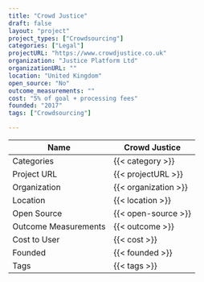 ```yaml
---
title: "Crowd Justice"
draft: false
layout: "project"
project_types: ["Crowdsourcing"]
categories: ["Legal"]
projectURL: "https://www.crowdjustice.co.uk"
organization: "Justice Platform Ltd"
organizationURL: ""
location: "United Kingdom"
open_source: "No"
outcome_measurements: ""
cost: "5% of goal + processing fees"
founded: "2017"
tags: ["Crowdsourcing"]

---
```



Name                    |  Crowd Justice    
------------------------|----
Categories              | {{< category >}} 
Project URL             | {{< projectURL >}} 
Organization            | {{< organization >}} 
Location                | {{< location >}} 
Open Source             | {{< open-source >}} 
Outcome Measurements    | {{< outcome >}} 
Cost to User            | {{< cost >}} 
Founded                 | {{< founded >}} 
Tags                    | {{< tags >}} 

